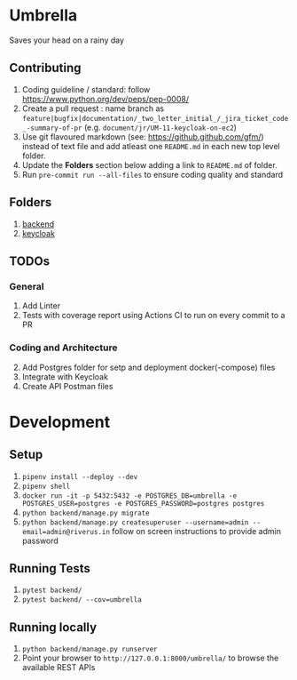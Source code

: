 # Umbrella

Saves your head on a rainy day

## Contributing

1. Coding guideline / standard: follow https://www.python.org/dev/peps/pep-0008/
2. Create a pull request : name branch as `feature|bugfix|documentation/_two_letter_initial_/_jira_ticket_code_-summary-of-pr` (e.g. `document/jr/UM-11-keycloak-on-ec2`)
3. Use git flavoured markdown (see: https://github.github.com/gfm/) instead of text file and add atleast one `README.md` in each new top level folder.
4. Update the **Folders** section below adding a link to `README.md` of folder.
5. Run `pre-commit run --all-files` to ensure coding quality and standard

## Folders

1. [backend](https://github.com/Riverus-Technologies/Umbrella/tree/main/backend)
2. [keycloak](https://github.com/Riverus-Technologies/Umbrella/tree/main/keycloak)

## TODOs

### General

1. Add Linter
2. Tests with coverage report using Actions CI to run on every commit to a PR

### Coding and Architecture

2. Add Postgres folder for setp and deployment docker(-compose) files
3. Integrate with Keycloak
4. Create API Postman files

# Development

## Setup

1. `pipenv install --deploy --dev`
2. `pipenv shell`
3. `docker run -it -p 5432:5432 -e POSTGRES_DB=umbrella -e POSTGRES_USER=postgres -e POSTGRES_PASSWORD=postgres postgres`
4. `python backend/manage.py migrate`
5. `python backend/manage.py createsuperuser --username=admin --email=admin@riverus.in` follow on screen instructions to provide admin password

## Running Tests

1. `pytest backend/`
2. `pytest backend/ --cov=umbrella`

## Running locally

1. `python backend/manage.py runserver`
2. Point your browser to `http://127.0.0.1:8000/umbrella/` to browse the available REST APIs
